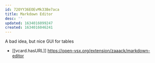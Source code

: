 ```yaml
---
id: 72OYY36EOEvMk33Be7aca
title: Markdown Editor
desc: ''
updated: 1634016099247
created: 1634016046241
---
```

A bad idea, but nice GUI for tables 

- [[vcard.hasURL]] https://open-vsx.org/extension/zaaack/markdown-editor

